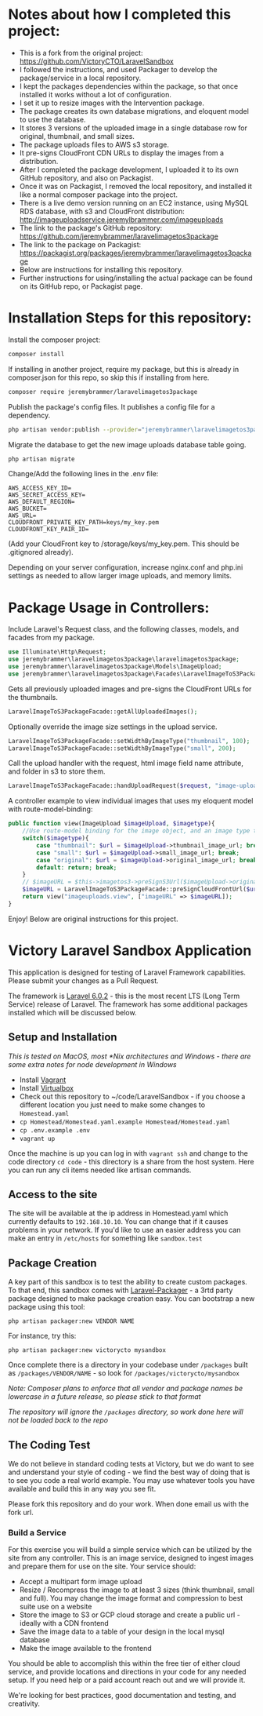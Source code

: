 # Notes about how I completed this project:

- This is a fork from the original project: https://github.com/VictoryCTO/LaravelSandbox
- I followed the instructions, and used Packager to develop the package/service in a local repository.
- I kept the packages dependencies within the package, so that once installed it works without a lot of configuration.
- I set it up to resize images with the Intervention package.
- The package creates its own database migrations, and eloquent model to use the database.
- It stores 3 versions of the uploaded image in a single database row for original, thumbnail, and small sizes.
- The package uploads files to AWS s3 storage.
- It pre-signs CloudFront CDN URLs to display the images from a distribution.
- After I completed the package development, I uploaded it to its own GitHub repository, and also on Packagist.
- Once it was on Packagist, I removed the local repository, and installed it like a normal composer package into the project.
- There is a live demo version running on an EC2 instance, using MySQL RDS database, with s3 and CloudFront distribution: http://imageuploadservice.jeremylbrammer.com/imageuploads
- The link to the package's GitHub repository: https://github.com/jeremybrammer/laravelimagetos3package
- The link to the package on Packagist: https://packagist.org/packages/jeremybrammer/laravelimagetos3package
- Below are instructions for installing this repository.
- Further instructions for using/installing the actual package can be found on its GitHub repo, or Packagist page.

# Installation Steps for this repository:

Install the composer project:
``` bash
composer install
```

If installing in another project, require my package, but this is already in composer.json for this repo, so skip this if installing from here.
``` bash
composer require jeremybrammer/laravelimagetos3package
```

Publish the package's config files. It publishes a config file for a dependency.
``` bash
php artisan vendor:publish --provider="jeremybrammer\laravelimagetos3package\laravelimagetos3packageServiceProvider"
```

Migrate the database to get the new image uploads database table going.
``` bash
php artisan migrate
```

Change/Add the following lines in the .env file:
```
AWS_ACCESS_KEY_ID=
AWS_SECRET_ACCESS_KEY=
AWS_DEFAULT_REGION=
AWS_BUCKET=
AWS_URL=
CLOUDFRONT_PRIVATE_KEY_PATH=keys/my_key.pem
CLOUDFRONT_KEY_PAIR_ID=
```

(Add your CloudFront key to /storage/keys/my_key.pem.  This should be .gitignored already).

Depending on your server configuration, increase nginx.conf and php.ini settings as needed to allow larger image uploads, and memory limits.

# Package Usage in Controllers:

Include Laravel's Request class, and the following classes, models, and facades from my package.
``` php
use Illuminate\Http\Request;
use jeremybrammer\laravelimagetos3package\laravelimagetos3package;
use jeremybrammer\laravelimagetos3package\Models\ImageUpload;
use jeremybrammer\laravelimagetos3package\Facades\LaravelImageToS3PackageFacade;
```

Gets all previously uploaded images and pre-signs the CloudFront URLs for the thumbnails.
``` php
LaravelImageToS3PackageFacade::getAllUploadedImages(); 
```

Optionally override the image size settings in the upload service.
``` php
LaravelImageToS3PackageFacade::setWidthByImageType("thumbnail", 100);
LaravelImageToS3PackageFacade::setWidthByImageType("small", 200);
```

Call the upload handler with the request, html image field name attribute, and folder in s3 to store them.
``` php
LaravelImageToS3PackageFacade::handUploadRequest($request, "image-upload-field", "victorycto/images");
```

A controller example to view individual images that uses my eloquent model with route-model-binding:
``` php
public function view(ImageUpload $imageUpload, $imagetype){
    //Use route-model binding for the image object, and an image type to get the proper size.
    switch($imagetype){
        case "thumbnail": $url = $imageUpload->thumbnail_image_url; break;
        case "small": $url = $imageUpload->small_image_url; break;
        case "original": $url = $imageUpload->original_image_url; break;
        default: return; break;
    }
    // $imageURL = $this->imagetos3->preSignS3Url($imageUpload->original_image_url); //Sign s3 URL.
    $imageURL = LaravelImageToS3PackageFacade::preSignCloudFrontUrl($url); //Sign CloudFront URL.
    return view("imageuploads.view", ["imageURL" => $imageURL]);
}
```

Enjoy!  Below are original instructions for this project.

# Victory Laravel Sandbox Application

This application is designed for testing of Laravel Framework capabilities.  Please submit your changes as a Pull Request.

The framework is [Laravel 6.0.2](https://laravel.com) - this is the most recent LTS (Long Term Service) release of Laravel.  The framework has some additional packages installed which will be discussed below.

## Setup and Installation
_This is tested on MacOS, most *Nix architectures and Windows - there are some extra notes for node development in Windows_
- Install [Vagrant](https://vagrantup.com)
- Install [Virtualbox](https://www.virtualbox.org/wiki/Downloads)
- Check out this repository to ~/code/LaravelSandbox - if you choose a different location you just need to make some changes to `Homestead.yaml`
- `cp Homestead/Homestead.yaml.example Homestead/Homestead.yaml`
- `cp .env.example .env`
- `vagrant up`

Once the machine is up you can log in with `vagrant ssh` and change to the code 
directory `cd code` - this directory is a share from the host system.  Here you can run any cli items needed like artisan commands.

## Access to the site
The site will be available at the ip address in Homestead.yaml which currently defaults to `192.168.10.10`.  You can change that if it causes problems in your network.
If you'd like to use an easier address you can make an entry in `/etc/hosts` for something like `sandbox.test`


## Package Creation
A key part of this sandbox is to test the ability to create custom packages.  To that end, 
this sandbox comes with [Laravel-Packager](https://github.com/Jeroen-G/laravel-packager) - a 3rtd party
package designed to make package creation easy.  You can bootstrap a new package using this tool:
```
php artisan packager:new VENDOR NAME
```
For instance, try this:
```
php artisan packager:new victorycto mysandbox

```
Once complete there is a directory in your codebase under `/packages` built as `/packages/VENDOR/NAME` - so look for `/packages/victorycto/mysandbox`

_Note: Composer plans to enforce that all vendor and package names be lowercase in a future release, so please stick to that format_

*The repository will ignore the `/packages` directory, so work done here will not be loaded back to the repo*


## The Coding Test
We do not believe in standard coding tests at Victory, but we do want to see and understand your style of coding - we find the best way 
of doing that is to see you code a real world example.  You may use whatever tools you have available and build this 
in any way you see fit.  

Please fork this repository and do your work.  When done email us with the fork url.

### Build a Service
For this exercise you will build a simple service which can be utilized by the site from any controller.  This is
an image service, designed to ingest images and prepare them for use on the site.  Your service should:
- Accept a multipart form image upload
- Resize / Recompress the image to at least 3 sizes (think thumbnail, small and full).  You may change the image format and compression to best suite use on a website
- Store the image to S3 or GCP cloud storage and create a public url - ideally with a CDN frontend
- Save the image data to a table of your design in the local mysql database
- Make the image available to the frontend

You should be able to accomplish this within the free tier of either cloud service, and provide locations and directions in your code for
any needed setup.  If you need help or a paid account reach out and we will provide it.  

We're looking for best practices, good documentation and testing, and creativity.  
